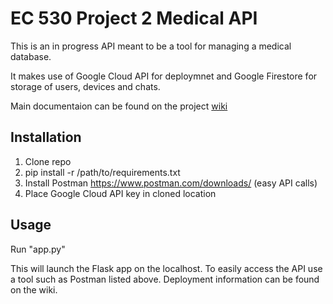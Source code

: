 # EC 530 Project 2 Medical API

This is an in progress API meant to be a tool for managing a medical database.

It makes use of Google Cloud API for deploymnet and Google Firestore for storage of users, devices and chats.

Main documentaion can be found on the project [wiki](https://github.com/talbotct/med-api-talbotct/wiki)

## Installation
1. Clone repo
2. pip install -r /path/to/requirements.txt
3. Install Postman https://www.postman.com/downloads/ (easy API calls)
4. Place Google Cloud API key in cloned location

## Usage
Run "app.py"

This will launch the Flask app on the localhost.  To easily access the API use a tool such as Postman listed above.  Deployment information can be found on the wiki.
